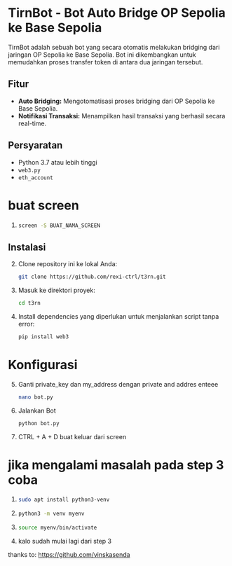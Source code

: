 # TirnBot - Bot Auto Bridge OP Sepolia ke Base Sepolia

TirnBot adalah sebuah bot yang secara otomatis melakukan bridging dari jaringan OP Sepolia ke Base Sepolia. Bot ini dikembangkan untuk memudahkan proses transfer token di antara dua jaringan tersebut.

## Fitur
- **Auto Bridging:** Mengotomatisasi proses bridging dari OP Sepolia ke Base Sepolia.
- **Notifikasi Transaksi:** Menampilkan hasil transaksi yang berhasil secara real-time.

## Persyaratan
- Python 3.7 atau lebih tinggi
- `web3.py`
- `eth_account`
# buat screen

1. ```bash
   screen -S BUAT_NAMA_SCREEN
   
## Instalasi

2. Clone repository ini ke lokal Anda:

   ```bash
   git clone https://github.com/rexi-ctrl/t3rn.git
3. Masuk ke direktori proyek:
   ```bash
   cd t3rn
4. Install dependencies yang diperlukan untuk menjalankan script tanpa error:
   ```bash
   pip install web3

# Konfigurasi

5. Ganti private_key dan my_address dengan
   private and addres enteee

   ```bash
   nano bot.py
   
6. Jalankan Bot
   
   ```bash
   python bot.py

7. CTRL + A + D buat keluar dari screen

# jika mengalami masalah pada step 3 coba

1. ```bash
   sudo apt install python3-venv

2. ```bash
   python3 -m venv myenv

3. ```bash
   source myenv/bin/activate

5. kalo sudah mulai lagi dari step 3


thanks to: https://github.com/vinskasenda
